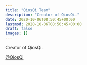 ```yaml
---
title: "QiosQi Team"
description: "Creator of QiosQi."
date: 2020-10-06T08:50:45+00:00
lastmod: 2020-10-06T08:50:45+00:00
draft: false
images: []
---
```


Creator of QiosQi.

[@QiosQi](https://twitter.com/QiosQi)
